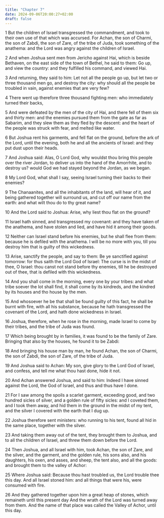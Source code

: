 ```yaml
---
title: "Chapter 7"
date: 2024-09-06T20:00:27+02:00
draft: false
---
```



1 But the children of Israel transgressed the commandment, and took to their own use of that which was accursed. For Achan, the son of Charmi, the son of Zabdi, the son of Zare, of the tribe of Juda, took something of the anathema: and the Lord was angry against the children of Israel.

2 And when Joshua sent men from Jericho against Hai, which is beside Bethaven, on the east side of the town of Bethel, he said to them: Go up, and view the country: and they fulfilled his command, and viewed Hai.

3 And returning, they said to him: Let not all the people go up, but let two or three thousand men go, and destroy the city: why should all the people be troubled in vain, against enemies that are very few?

4 There went up therefore three thousand fighting men: who immediately turned their backs,

5 And were defeated by the men of the city of Hai, and there fell of them six and thirty men: and the enemies pursued them from the gate as far as Sabarim, and they slew them as they fled by the descent: and the heart of the people was struck with fear, and melted like water.

6 But Joshua rent his garments, and fell flat on the ground, before the ark of the Lord, until the evening, both he and all the ancients of Israel: and they put dust upon their heads.

7 And Joshua said: Alas, O Lord God, why wouldst thou bring this people over the river Jordan, to deliver us into the hand of the Amorrhite, and to destroy us? would God we had stayed beyond the Jordan, as we began.

8 My Lord God, what shall I say, seeing Israel turning their backs to their enemies?

9 The Chanaanites, and all the inhabitants of the land, will hear of it, and being gathered together will surround us, and cut off our name from the earth: and what wilt thou do to thy great name?

10 And the Lord said to Joshua: Arise, why liest thou flat on the ground?

11 Israel hath sinned, and transgressed my covenant: and they have taken of the anathema, and have stolen and lied, and have hid it among their goods.

12 Neither can Israel stand before his enemies, but he shall flee from them: because he is defiled with the anathema. I will be no more with you, till you destroy him that is guilty of this wickedness.

13 Arise, sanctify the people, and say to them: Be ye sanctified against tomorrow: for thus saith the Lord God of Israel: The curse is in the midst of thee, O Israel: thou canst not stand before thy enemies, till he be destroyed out of thee, that is defiled with this wickedness.

14 And you shall come in the morning, every one by your tribes: and what tribe soever the lot shall find, it shall come by its kindreds, and the kindred by its houses and tho house by the men.

15 And whosoever he be that shall be found guilty of this fact, he shall be burnt with fire, with all his substance, because he hath transgressed the covenant of the Lord, and hath done wickedness in Israel.

16 Joshua, therefore, when he rose in the morning, made Israel to come by their tribes, and the tribe of Juda was found.

17 Which being brought by in families, it was found to be the family of Zare. Bringing that also by the houses, he found it to be Zabdi:

18 And bringing his house man by man, he found Achan, the son of Charmi, the son of Zabdi, the son of Zare, of the tribe of Juda.

19 And Joshua said to Achan: My son, give glory to the Lord God of Israel, and confess, and tell me what thou hast done, hide it not.

20 And Achan answered Joshua, and said to him: Indeed I have sinned against the Lord, the God of Israel, and thus and thus have I done.

21 For I saw among the spoils a scarlet garment, exceeding good, and two hundred sicles of silver, and a golden rule of fifty sicles: and I coveted them, and I took them away, and hid them in the ground in the midst of my tent, and the silver I covered with the earth that I dug up.

22 Joshua therefore sent ministers: who running to his tent, found all hid in the same place, together with the silver.

23 And taking them away out of the tent, they brought them to Joshua, and to all the children of Israel, and threw them down before the Lord.

24 Then Joshua, and all Israel with him, took Achan, the son of Zare, and the silver, and the garment, and the golden rule, his sons also, and his daughters, his oxen, and asses, and sheep, the tent also, and all the goods: and brought them to the valley of Achor:

25 Where Joshua said: Because thou hast troubled us, the Lord trouble thee this day. And all Israel stoned him: and all things that were his, were consumed with fire.

26 And they gathered together upon him a great heap of stones, which remaineth until this present day And the wrath of the Lord was turned away from them. And the name of that place was called the Valley of Achor, until this day.


